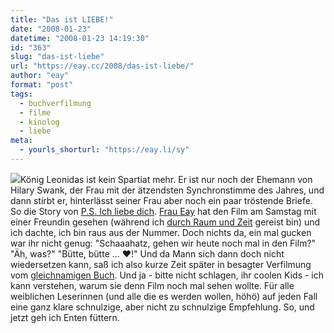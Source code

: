 ```yaml
---
title: "Das ist LIEBE!"
date: "2008-01-23"
datetime: "2008-01-23 14:19:30"
id: "363"
slug: "das-ist-liebe"
url: "https://eay.cc/2008/das-ist-liebe/"
author: "eay"
format: "post"
tags:
  - buchverfilmung
  - filme
  - kinolog
  - liebe
meta:
  - yourls_shorturl: "https://eay.li/sy"
---
```


![](/uploads/2008/psichliebedich.jpg)König Leonidas ist kein Spartiat mehr. Er ist nur noch der Ehemann von Hilary Swank, der Frau mit der ätzendsten Synchronstimme des Jahres, und dann stirbt er, hinterlässt seiner Frau aber noch ein paar tröstende Briefe. So die Story von [P.S. Ich liebe dich](http://www.imdb.com/title/tt0431308/). [Frau Eay](http://spaetz.eayz.net/) hat den Film am Samstag mit einer Freundin gesehen (während ich [durch Raum und Zeit](//eay.cc/2008/total-recall/) gereist bin) und ich dachte, ich bin raus aus der Nummer. Doch nichts da, ein mal gucken war ihr nicht genug: "Schaaahatz, gehen wir heute noch mal in den Film?" "Äh, was?" "Bütte, bütte ... ♥!" Und da Mann sich dann doch nicht wiedersetzen kann, saß ich also kurze Zeit später in besagter Verfilmung vom [gleichnamigen Buch](http://www.amazon.de/exec/obidos/ASIN/3596161339/eayznet-21). Und ja - bitte nicht schlagen, ihr coolen Kids - ich kann verstehen, warum sie denn Film noch mal sehen wollte. Für alle weiblichen Leserinnen (und alle die es werden wollen, höhö) auf jeden Fall eine ganz klare schnulzige, aber nicht zu schnulzige Empfehlung. So, und jetzt geh ich Enten füttern.
